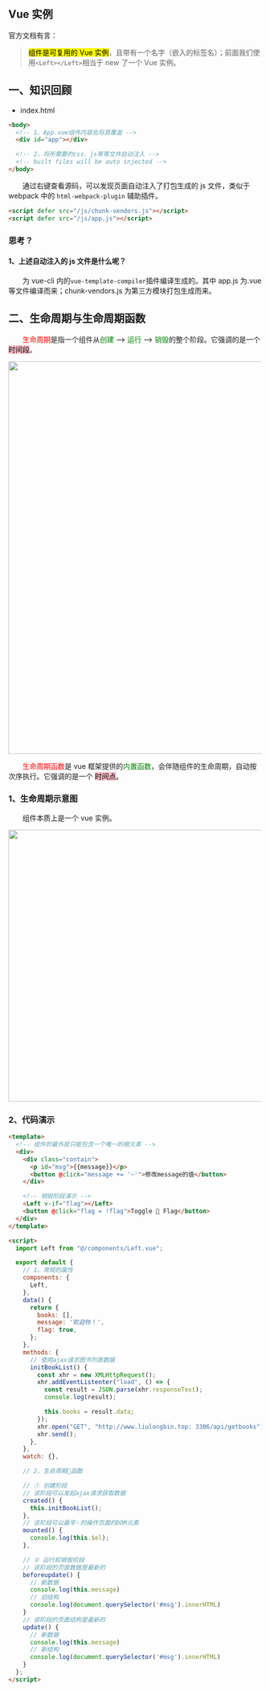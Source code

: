 ## Vue 实例

官方文档有言：

> <span style="background-color: yellow;color:black;">组件是可复用的 Vue 实例</span>，且带有一个名字（嵌入的标签名）；前面我们使用`<Left></Left>`相当于 new 了一个 Vue 实例。

## 一、知识回顾

- index.html

```html
<body>
  <!-- 1、App.vue组件内容会将其覆盖 -->
  <div id="app"></div>

  <!-- 2、将所需要的css、js等等文件自动注入 -->
  <!-- built files will be auto injected -->
</body>
```

&emsp;&emsp;通过右键查看源码，可以发现页面自动注入了打包生成的 js 文件，类似于 webpack 中的 `html-webpack-plugin` 辅助插件。

```html
<script defer src="/js/chunk-vendors.js"></script>
<script defer src="/js/app.js"></script>
```

### 思考？

#### 1、上述自动注入的 js 文件是什么呢？

&emsp;&emsp;为 vue-cli 内的`vue-template-compiler`插件编译生成的。其中 app.js 为.vue 等文件编译而来；chunk-vendors.js 为第三方模块打包生成而来。

## 二、生命周期与生命周期函数

&emsp;&emsp;<span style="color: red;">生命周期</span>是指一个组件从<span style="color: green;">创建</span> —> <span style="color: green;">运行</span> —> <span style="color: green  ;">销毁</span>的整个阶段。它强调的是一个 <span style="background-color: pink;color: black;">时间段</span>。

<img src="https://deer-sir.oss-cn-chengdu.aliyuncs.com/note-taking/20220604221900.png" width=781px />

&emsp;&emsp;<span style="color: red;">生命周期函数</span>是 vue 框架提供的<span style="color: green  ;">内置函数</span>，会伴随组件的生命周期，自动按次序执行。它强调的是一个 <span style="background-color: pink;color: black;">时间点</span>。

### 1、生命周期示意图

&emsp;&emsp;组件本质上是一个 vue 实例。

<img src="https://deer-sir.oss-cn-chengdu.aliyuncs.com/note-taking/20220604223258.png" width=541px/>

### 2、代码演示

```html
<template>
  <!-- 组件的最外层只能包含一个唯一的根元素 -->
  <div>
    <div class="contain">
      <p id="msg">{{message}}</p>
      <button @click="message += '~'">修改message的值</button>
    </div>

    <!-- 销毁阶段演示 -->
    <Left v-if="flag"></Left>
    <button @click="flag = !flag">Toggle 🍗 Flag</button>
  </div>
</template>

<script>
  import Left from "@/components/Left.vue";

  export default {
    // 1、常规的属性
    components: {
      Left,
    },
    data() {
      return {
        books: [],
        message: '欢迎你！',
        flag: true,
      };
    },
    methods: {
      // 使用ajax请求图书列表数据
      initBookList() {
        const xhr = new XMLHttpRequest();
        xhr.addEventListenter("load", () => {
          const result = JSON.parse(xhr.responseText);
          console.log(result);

          this.books = result.data;
        });
        xhr.open("GET", "http://www.liulongbin.top: 3306/api/getbooks");
        xhr.send();
      },
    },
    watch: {},

    // 2、生命周期🚩函数

    // ① 创建阶段
    // 该阶段可以发起ajax请求获取数据
    created() {
      this.initBookList();
    },
    // 该阶段可以最早✨的操作页面的DOM元素
    mounted() {
      console.log(this.$el);
    },

    // ② 运行和销毁阶段
    // 该阶段的页面数据是最新的
    beforeupdate() {
      // 新数据
      console.log(this.message)
      // 旧结构
      console.log(document.querySelector('#msg').innerHTML)
    }
    // 该阶段的页面结构是最新的
    update() {
      // 新数据
      console.log(this.message)
      // 新结构
      console.log(document.querySelector('#msg').innerHTML)
    }
  };
</script>
```
